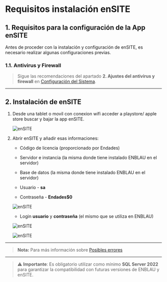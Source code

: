 # Requisitos instalación enSITE

## 1. Requisitos para la configuración de la App enSITE

Antes de proceder con la instalación y configuración de enSITE, es necesario realizar algunas configuraciones previas.

### 1.1. Antivirus y Firewall

> Sigue las recomendaciones del apartado **2. Ajustes del antivirus y firewall** en [Configuración del Sistema](Configuracion_Sistema.md).

---

## 2. Instalación de enSITE

1. Desde una tablet o movil con conexion wifi acceder a playstore/ apple store buscar y bajar la app enSITE.

    ![enSITE](../images/Instal_config/ensite.jpg)

2. Abrir enSITE y añadir esas informaciones:

    - Código de licencia (proporcionado por Endades)

    - Servidor e instancia (la misma donde tiene instalado ENBLAU en el servidor)

    - Base de datos (la misma donde tiene instalado ENBLAU en el servidor)

    - Usuario - **sa**

    - Contraseña - **Endades$0**

    ![enSITE](../images/Instal_config/ensite1.jpg)

   - Login **usuario** y **contraseña** (el mismo que se utiliza en ENBLAU)

    ![enSITE](../images/Instal_config/ensite2.jpg)

    ![enSITE](../images/Instal_config/ensite3.jpg)

---

> **Nota:** Para más información sobre [Posibles errores](Posibles_Errores.md/#14-error-de-conexion-al-servidor-desde-ensite)

---

> ⚠️ **Importante**: Es obligatorio utilizar como mínimo **SQL Server 2022** para garantizar la compatibilidad con futuras versiones de ENBLAU y enSITE.